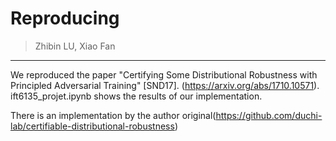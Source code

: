 # Reproducing <Certifying Some Distributional Robustness with Principled Adversarial Training>
> Zhibin LU, Xiao Fan
***
We reproduced the paper "Certifying Some Distributional Robustness with Principled Adversarial Training" [SND17]. (https://arxiv.org/abs/1710.10571).
ift6135_projet.ipynb shows the results of our implementation.

There is an implementation by the author original(https://github.com/duchi-lab/certifiable-distributional-robustness)